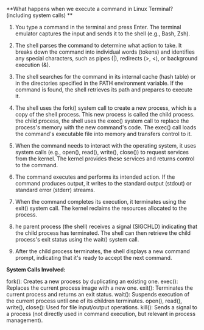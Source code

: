 **What happens when we execute a command in Linux Terminal? (including system calls) **

 1. You type a command in the terminal and press Enter. The terminal emulator captures the input and sends it to the shell (e.g., Bash, Zsh).

 2. The shell parses the command to determine what action to take. It breaks down the command into individual words (tokens) and identifies any special characters, such as pipes (|), redirects (>, <), or background execution (&).
 3. The shell searches for the command in its internal cache (hash table) or in the directories specified in the PATH environment variable. If the command is found, the shell retrieves its path and prepares to execute it.
 4. The shell uses the fork() system call to create a new process, which is a copy of the shell process. This new process is called the child process.
  the child process, the shell uses the exec() system call to replace the process's memory with the new command's code. The exec() call loads the command's executable file into memory and transfers control to it.
 5. When the command needs to interact with the operating system, it uses system calls (e.g., open(), read(), write(), close()) to request services from the kernel. The kernel provides these services and returns control to the command.
 6. The command executes and performs its intended action. If the command produces output, it writes to the standard output (stdout) or standard error (stderr) streams.
 7. When the command completes its execution, it terminates using the exit() system call. The kernel reclaims the resources allocated to the process.
 8. he parent process (the shell) receives a signal (SIGCHLD) indicating that the child process has terminated. The shell can then retrieve the child process's exit status using the wait() system call.
 9.  After the child process terminates, the shell displays a new command prompt, indicating that it's ready to accept the next command.

**System Calls Involved:**

fork(): Creates a new process by duplicating an existing one.
exec(): Replaces the current process image with a new one.
exit(): Terminates the current process and returns an exit status.
wait(): Suspends execution of the current process until one of its children terminates.
open(), read(), write(), close(): Used for file input/output operations.
kill(): Sends a signal to a process (not directly used in command execution, but relevant in process management).
